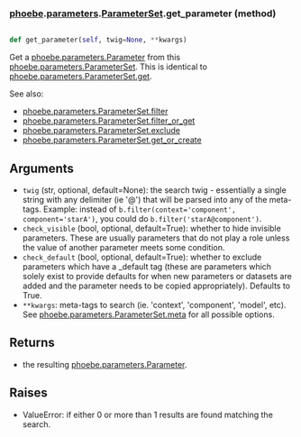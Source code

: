 ### [phoebe](phoebe.md).[parameters](phoebe.parameters.md).[ParameterSet](phoebe.parameters.ParameterSet.md).get_parameter (method)


```py

def get_parameter(self, twig=None, **kwargs)

```



Get a [phoebe.parameters.Parameter](phoebe.parameters.Parameter.md) from this
[phoebe.parameters.ParameterSet](phoebe.parameters.ParameterSet.md).  This is identical to
[phoebe.parameters.ParameterSet.get](phoebe.parameters.ParameterSet.get.md).

See also:
* [phoebe.parameters.ParameterSet.filter](phoebe.parameters.ParameterSet.filter.md)
* [phoebe.parameters.ParameterSet.filter_or_get](phoebe.parameters.ParameterSet.filter_or_get.md)
* [phoebe.parameters.ParameterSet.exclude](phoebe.parameters.ParameterSet.exclude.md)
* [phoebe.parameters.ParameterSet.get_or_create](phoebe.parameters.ParameterSet.get_or_create.md)

Arguments
-----------
* `twig` (str, optional, default=None): the search twig - essentially a single
    string with any delimiter (ie '@') that will be parsed
    into any of the meta-tags.  Example: instead of
    `b.filter(context='component', component='starA')`, you
    could do `b.filter('starA@component')`.
* `check_visible` (bool, optional, default=True): whether to hide invisible
    parameters.  These are usually parameters that do not
    play a role unless the value of another parameter meets
    some condition.
* `check_default` (bool, optional, default=True): whether to exclude parameters which
    have a _default tag (these are parameters which solely exist
    to provide defaults for when new parameters or datasets are
    added and the parameter needs to be copied appropriately).
    Defaults to True.
* `**kwargs`:  meta-tags to search (ie. 'context', 'component',
    'model', etc).  See [phoebe.parameters.ParameterSet.meta](phoebe.parameters.ParameterSet.meta.md)
    for all possible options.

Returns
--------
* the resulting [phoebe.parameters.Parameter](phoebe.parameters.Parameter.md).

Raises
-------
* ValueError: if either 0 or more than 1 results are found
    matching the search.

